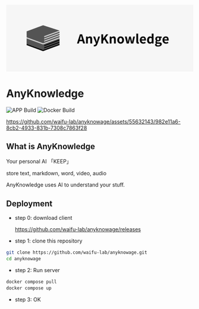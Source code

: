 ![](./images/AnyKnowledge-title.png)

# AnyKnowledge

![APP Build](https://github.com/waifu-lab/anyknowage/actions/workflows/build_app.yml/badge.svg)
![Docker Build](https://github.com/waifu-lab/anyknowage/actions/workflows/build_docker.yml/badge.svg)

 <!-- [docs](https://www.google.com) -->
 
https://github.com/waifu-lab/anyknowage/assets/55632143/982e11a6-8cb2-4933-831b-7308c7863f28

## What is AnyKnowledge

Your personal AI 「KEEP」

store text, markdown, word, video, audio

AnyKnowledge uses AI to understand your stuff.

## Deployment

-   step 0: download client

    https://github.com/waifu-lab/anyknowage/releases

-   step 1: clone this repository

```bash
git clone https://github.com/waifu-lab/anyknowage.git
cd anyknowage
```

-   step 2: Run server

```bash
docker compose pull
docker compose up
```

-   step 3: OK
